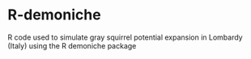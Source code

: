 # R-demoniche
R code used to simulate gray squirrel potential expansion in Lombardy (Italy) using the R demoniche package

